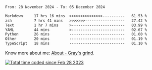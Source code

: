 <!--START_SECTION:waka-->

```txt
From: 28 November 2024 - To: 05 December 2024

Markdown     17 hrs 16 mins  >>>>>>>>>>>>>>>----------   61.53 %
zsh          7 hrs 41 mins   >>>>>>>------------------   27.42 %
Text         1 hr 7 mins     >------------------------   03.99 %
YAML         44 mins         >------------------------   02.67 %
Python       26 mins         -------------------------   01.60 %
Other        20 mins         -------------------------   01.19 %
TypeScript   18 mins         -------------------------   01.10 %
```

<!--END_SECTION:waka-->

<!-- [![grayxu's github stats](https://github-readme-stats.vercel.app/api?username=grayxu&count_private=true&show_icons=true)](https://github.com/grayxu) -->

Know more about me: [About - Gray's grind](https://www.grayxu.cn/).
<p align="left">
  <a href="https://wakatime.com/@c69eb31e-43a1-463f-8968-c3449e386f57"><img src="https://wakatime.com/badge/user/c69eb31e-43a1-463f-8968-c3449e386f57.svg" title="Total time coded since Feb 28 2023" /></a>
</p>

